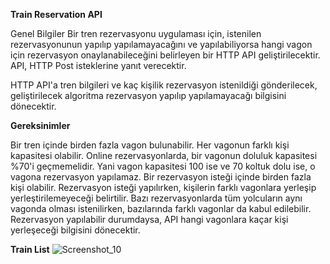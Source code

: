 **Train Reservation API**

Genel Bilgiler Bir tren rezervasyonu uygulaması için, istenilen rezervasyonunun yapılıp yapılamayacağını ve yapılabiliyorsa hangi vagon için rezervasyon onaylanabileceğini belirleyen bir HTTP API geliştirilecektir.
API, HTTP Post isteklerine yanıt verecektir.

HTTP API'a tren bilgileri ve kaç kişilik rezervasyon istenildiği gönderilecek, geliştirilecek algoritma rezervasyon yapılıp yapılamayacağı bilgisini dönecektir.

**Gereksinimler**

Bir tren içinde birden fazla vagon bulunabilir.
Her vagonun farklı kişi kapasitesi olabilir.
Online rezervasyonlarda, bir vagonun doluluk kapasitesi %70'i geçmemelidir. Yani vagon kapasitesi 100 ise ve 70 koltuk dolu ise, o vagona rezervasyon yapılamaz.
Bir rezervasyon isteği içinde birden fazla kişi olabilir.
Rezervasyon isteği yapılırken, kişilerin farklı vagonlara yerleşip yerleştirilemeyeceği belirtilir. Bazı rezervasyonlarda tüm yolcuların aynı vagonda olması istenilirken, bazılarında farklı vagonlar da kabul edilebilir.
Rezervasyon yapılabilir durumdaysa, API hangi vagonlara kaçar kişi yerleşeceği bilgisini dönecektir.

**Train List**
![Screenshot_10](https://user-images.githubusercontent.com/105590511/196028521-d988aa64-4833-4f25-846b-f30f89a8eacd.png)

                    
